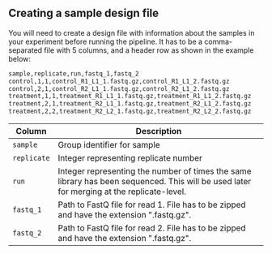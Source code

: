 
## Creating a sample design file

You will need to create a design file with information about the samples in your experiment before running the pipeline. It has to be a comma-separated file with 5 columns, and a header row as shown in the example below:

```bash
sample,replicate,run,fastq_1,fastq_2
control,1,1,control_R1_L1_1.fastq.gz,control_R1_L1_2.fastq.gz
control,2,1,control_R2_L1_1.fastq.gz,control_R2_L1_2.fastq.gz
treatment,1,1,treatment_R1_L1_1.fastq.gz,treatment_R1_L1_2.fastq.gz
treatment,2,1,treatment_R2_L1_1.fastq.gz,treatment_R2_L1_2.fastq.gz
treatment,2,2,treatment_R2_L2_1.fastq.gz,treatment_R2_L2_2.fastq.gz
```

| Column      | Description                                                                                                                               |
|-------------|-------------------------------------------------------------------------------------------------------------------------------------------|
| `sample`    | Group identifier for sample                                                                                                               |
| `replicate` | Integer representing replicate number                                                                                                     |
| `run`       | Integer representing the number of times the same library has been sequenced. This will be used later for merging at the replicate-level. |
| `fastq_1`   | Path to FastQ file for read 1. File has to be zipped and have the extension ".fastq.gz".                                                  |
| `fastq_2`   | Path to FastQ file for read 2. File has to be zipped and have the extension ".fastq.gz".                                                  |
